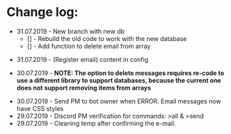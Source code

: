 # Change log:

- 31.07.2019 - New branch with new db
   - [] - Rebuild the old code to work with the new database
   - [] - Add function to delete email from array
* 31.07.2019 - (Register email) content in config
- 30.07.2019 - <b>NOTE: The option to delete messages requires re-code to use a different library to support databases, because the current one does not support removing items from arrays</b>
* 30.07.2019 - Send PM to bot owner when ERROR. Email messages now have CSS styles
* 29.07.2019 - Discord PM verification for commands: >all & >send
* 29.07.2019 - Cleaning temp after confirming the e-mail.
